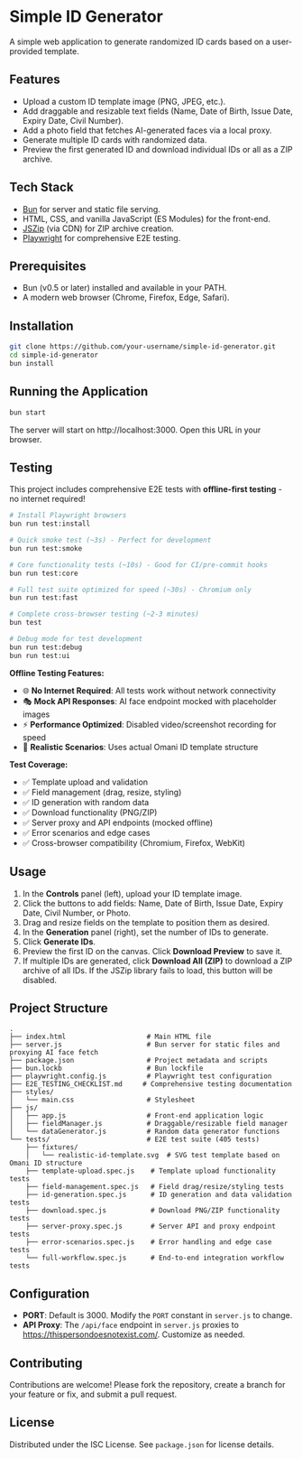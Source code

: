 # Simple ID Generator

A simple web application to generate randomized ID cards based on a user-provided template.

## Features
- Upload a custom ID template image (PNG, JPEG, etc.).
- Add draggable and resizable text fields (Name, Date of Birth, Issue Date, Expiry Date, Civil Number).
- Add a photo field that fetches AI-generated faces via a local proxy.
- Generate multiple ID cards with randomized data.
- Preview the first generated ID and download individual IDs or all as a ZIP archive.

## Tech Stack
- [Bun](https://bun.sh/) for server and static file serving.
- HTML, CSS, and vanilla JavaScript (ES Modules) for the front-end.
- [JSZip](https://stuk.github.io/jszip/) (via CDN) for ZIP archive creation.
- [Playwright](https://playwright.dev/) for comprehensive E2E testing.

## Prerequisites
- Bun (v0.5 or later) installed and available in your PATH.
- A modern web browser (Chrome, Firefox, Edge, Safari).

## Installation
```bash
git clone https://github.com/your-username/simple-id-generator.git
cd simple-id-generator
bun install
```

## Running the Application
```bash
bun start
```
The server will start on http://localhost:3000. Open this URL in your browser.

## Testing
This project includes comprehensive E2E tests with **offline-first testing** - no internet required!

```bash
# Install Playwright browsers
bun run test:install

# Quick smoke test (~3s) - Perfect for development
bun run test:smoke

# Core functionality tests (~10s) - Good for CI/pre-commit hooks
bun run test:core

# Full test suite optimized for speed (~30s) - Chromium only
bun run test:fast

# Complete cross-browser testing (~2-3 minutes)
bun test

# Debug mode for test development
bun run test:debug
bun run test:ui
```

**Offline Testing Features:**
- 🌐 **No Internet Required**: All tests work without network connectivity
- 🎭 **Mock API Responses**: AI face endpoint mocked with placeholder images
- ⚡ **Performance Optimized**: Disabled video/screenshot recording for speed
- 🎯 **Realistic Scenarios**: Uses actual Omani ID template structure

**Test Coverage:**
- ✅ Template upload and validation
- ✅ Field management (drag, resize, styling)
- ✅ ID generation with random data
- ✅ Download functionality (PNG/ZIP)
- ✅ Server proxy and API endpoints (mocked offline)
- ✅ Error scenarios and edge cases
- ✅ Cross-browser compatibility (Chromium, Firefox, WebKit)

## Usage
1. In the **Controls** panel (left), upload your ID template image.
2. Click the buttons to add fields: Name, Date of Birth, Issue Date, Expiry Date, Civil Number, or Photo.
3. Drag and resize fields on the template to position them as desired.
4. In the **Generation** panel (right), set the number of IDs to generate.
5. Click **Generate IDs**.
6. Preview the first ID on the canvas. Click **Download Preview** to save it.
7. If multiple IDs are generated, click **Download All (ZIP)** to download a ZIP archive of all IDs.
   If the JSZip library fails to load, this button will be disabled.

## Project Structure
```
.
├── index.html                    # Main HTML file
├── server.js                     # Bun server for static files and proxying AI face fetch
├── package.json                  # Project metadata and scripts  
├── bun.lockb                     # Bun lockfile
├── playwright.config.js          # Playwright test configuration
├── E2E_TESTING_CHECKLIST.md     # Comprehensive testing documentation
├── styles/
│   └── main.css                  # Stylesheet
├── js/
│   ├── app.js                    # Front-end application logic
│   ├── fieldManager.js           # Draggable/resizable field manager
│   └── dataGenerator.js          # Random data generator functions
└── tests/                        # E2E test suite (405 tests)
    ├── fixtures/
    │   └── realistic-id-template.svg  # SVG test template based on Omani ID structure
    ├── template-upload.spec.js    # Template upload functionality tests
    ├── field-management.spec.js   # Field drag/resize/styling tests
    ├── id-generation.spec.js      # ID generation and data validation tests
    ├── download.spec.js           # Download PNG/ZIP functionality tests
    ├── server-proxy.spec.js       # Server API and proxy endpoint tests
    ├── error-scenarios.spec.js    # Error handling and edge case tests
    └── full-workflow.spec.js      # End-to-end integration workflow tests
```

## Configuration
- **PORT**: Default is 3000. Modify the `PORT` constant in `server.js` to change.
- **API Proxy**: The `/api/face` endpoint in `server.js` proxies to https://thispersondoesnotexist.com/. Customize as needed.

## Contributing
Contributions are welcome! Please fork the repository, create a branch for your feature or fix, and submit a pull request.

## License
Distributed under the ISC License. See `package.json` for license details.